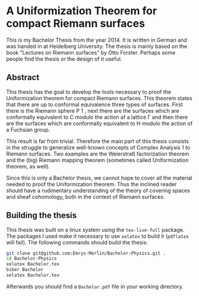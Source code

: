 A Uniformization Theorem for compact Riemann surfaces
=====================================================

This is my Bachelor Thesis from the year 2014. It is written in German
and was handed in at Heidelberg University. The thesis is mainly based
on the book "Lectures on Riemann surfaces" by Otto Forster. Perhaps
some people find the thesis or the design of it useful.

Abstract
--------
This thesis has the goal to develop the tools necessary to proof the Uniformization theorem for compact Riemann surfaces. This theorem states that there are up to conformal
equivalence three types of surfaces. First there is the Riemann sphere P 1 , next there are
the surfaces which are conformally equivalent to C modulo the action af a lattice Γ and
then there are the surfaces which are conformally equivalent to H modulo the action of a
Fuchsian group.

This result is far from trivial. Therefore the main part of this thesis consists in the struggle
to generalize well-known concepts of Complex Analysis 1 to Riemann surfaces. Two examples are the Weierstraß factorization theorem and the (big) Riemann mapping theorem
(sometimes called Uniformization theorem, as well).

Since this is only a Bachelor thesis, we cannot hope to cover all the material needed to
proof the Uniformization theorem. Thus the inclined reader should have a rudimentary
understanding of the theory of covering spaces and sheaf cohomology, both in the context
of Riemann surfaces.

Building the thesis
-------------------

This thesis was built on a linux system using the `tex-live-full` package. The packages I used make it necessary to use `xelatex` to build it (`pdflatex` will fail). The following commands should build the thesis:
```bash
git clone git@github.com:Emrys-Merlin/Bachelor-Physics.git .
cd Bachelor-Physics
xelatex Bachelor.tex
biber Bachelor
xelatex Bachelor.tex
```
Afterwards you should find a `Bachelor.pdf` file in your working directory.

